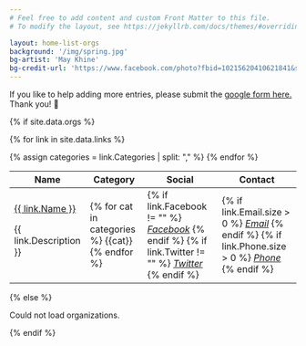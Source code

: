 ```yaml
---
# Feel free to add content and custom Front Matter to this file.
# To modify the layout, see https://jekyllrb.com/docs/themes/#overriding-theme-defaults

layout: home-list-orgs
background: '/img/spring.jpg'
bg-artist: 'May Khine'
bg-credit-url: 'https://www.facebook.com/photo?fbid=10215620410621841&set=pcb.2857906864456699'
---
```

<p class="text-center">If you like to help adding more entries, please submit the <a class="btn btn-success" href="https://forms.gle/rt6pLEjvBKBZqN1E8">google form here.</a> Thank you! 🙏 </p>
{% if site.data.orgs %}
<div class="row">
<div class="col-12">
<div class="table-responsive">
<table id="org-list-table" class="table display table-striped">
  <thead>
    <tr>
      <th scope="col">Name</th>
      <th scope="col">Category</th>
      <th scope="col">Social</th>
      <th scope="col">Contact</th>
    </tr>
  </thead>
  <tbody>

{% for link in site.data.links %}
  <tr>
    <td><a href="{{link.Website}}" target="_blank">{{ link.Name }}</a><p class="fs-6 m-0 pl-2 border-left border-warning text-muted">{{ link.Description }}</p></td>
    <!-- <td>{% for cat in org.category %}{{cat}}, {% endfor %}</td> -->
    {% assign categories = link.Categories | split: "," %}
    <td>{% for cat in categories %} <span class="btn btn-sm badge rounded-pill category btn-light">{{cat}}</span> {% endfor %}</td>
    <td>
     {% if link.Facebook != "" %}
      <a class="mr-2" href="{{link.Facebook}}" target="_blank"><i class="fab fa-facebook"><span class="sr-only">Facebook</span></i></a> 
     {% endif %}
     {% if link.Twitter != "" %}
      <a href="{{link.Twitter}}" target="_blank"><i class="fab fa-twitter"><span class="sr-only">Twitter</span></i></a>
     {% endif %}
    </td>
    <td>
     {% if link.Email.size > 0 %}
      <a class="mr-2" href="mailto:{{link.Email}}" target="_blank"><i class="fas fa-envelope"><span class="sr-only">Email</span></i></a> 
     {% endif %}
     {% if link.Phone.size > 0 %}
      <a href="tel:{{link.Phone}}" target="_blank"><i class="fas fa-phone-square-alt"><span class="sr-only">Phone</span></i></a>
     {% endif %}
    </td>
  </tr>
{% endfor %}
  </tbody>
</table>
</div>
</div>
{% else %}
<p> Could not load organizations. </p>
<!-- {% for org in site.data.orgs %}
  <tr>
    <td><a href="{{org.url}}" target="_blank">{{ org.name }}</a></td>
    <td>{% for cat in org.category %}{{cat}}, {% endfor %}</td>
    <td>{% for tag in org.tag %} {{tag}}, {% endfor %}</td>
    <td>
     {% if org.social.facebook != "" %}
      <a class="mr-2" href="{{org.social.facebook}}" target="_blank"><i class="fab fa-facebook"><span class="sr-only">Facebook</span></i></a> 
     {% endif %}
     {% if org.social.twitter != "" %}
      <a href="{{org.social.twitter}}" target="_blank"><i class="fab fa-twitter"><span class="sr-only">Twitter</span></i></a>
     {% endif %}
    </td>
  </tr>
{% endfor %} -->
{% endif %}


